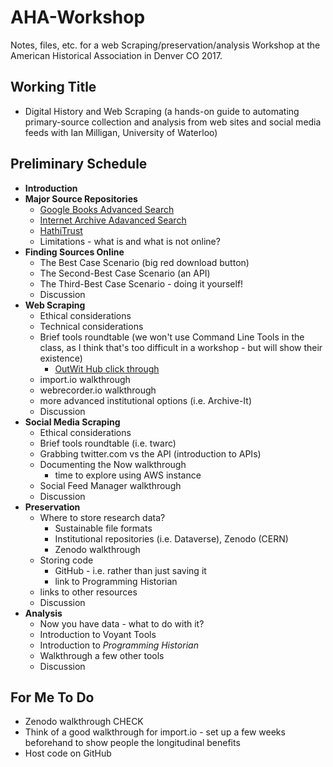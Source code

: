 # AHA-Workshop
Notes, files, etc. for a web Scraping/preservation/analysis Workshop at the American Historical Association in Denver CO 2017.

## Working Title
- Digital History and Web Scraping (a hands-on guide to automating primary-source collection and analysis from web sites and social media feeds with Ian Milligan, University of Waterloo)

## Preliminary Schedule
- **Introduction**
- **Major Source Repositories**
	- [Google Books Advanced Search](https://books.google.com/advanced_book_search)
	- [Internet Archive Adavanced Search](http://archive.org/advancedsearch.php)
	- [HathiTrust](https://www.hathitrust.org/)
	- Limitations - what is and what is not online?
- **Finding Sources Online**
	- The Best Case Scenario (big red download button)
	- The Second-Best Case Scenario (an API)
	- The Third-Best Case Scenario - doing it yourself!
	- Discussion
- **Web Scraping**
	- Ethical considerations
	- Technical considerations
	- Brief tools roundtable (we won't use Command Line Tools in the class, as I think that's too difficult in a workshop - but will show their existence)
		- [OutWit Hub click through](https://github.com/ianmilligan1/AHA-Workshop/blob/master/Outwit.md)
	- import.io walkthrough
	- webrecorder.io walkthrough
	- more advanced institutional options (i.e. Archive-It)
	- Discussion
- **Social Media Scraping**
	- Ethical considerations
	- Brief tools roundtable (i.e. twarc)
	- Grabbing twitter.com vs the API (introduction to APIs)
	- Documenting the Now walkthrough
		- time to explore using AWS instance
	- Social Feed Manager walkthrough
	- Discussion
- **Preservation**
	- Where to store research data?
		- Sustainable file formats
		- Institutional repositories (i.e. Dataverse), Zenodo (CERN) 
		- Zenodo walkthrough
	- Storing code
		- GitHub - i.e. rather than just saving it
		- link to Programming Historian
	- links to other resources
	- Discussion
- **Analysis**
	- Now you have data - what to do with it?
	- Introduction to Voyant Tools
	- Introduction to *Programming Historian*
	- Walkthrough a few other tools
	- Discussion

## For Me To Do
- Zenodo walkthrough CHECK
- Think of a good walkthrough for import.io - set up a few weeks beforehand to show people the longitudinal benefits
- Host code on GitHub
